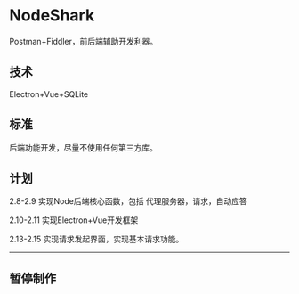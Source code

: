 # NodeShark
Postman+Fiddler，前后端辅助开发利器。

## 技术
Electron+Vue+SQLite

## 标准
后端功能开发，尽量不使用任何第三方库。

## 计划
2.8-2.9 实现Node后端核心函数，包括 代理服务器，请求，自动应答

2.10-2.11 实现Electron+Vue开发框架

2.13-2.15 实现请求发起界面，实现基本请求功能。
 
-----------------------------------------
## 暂停制作
